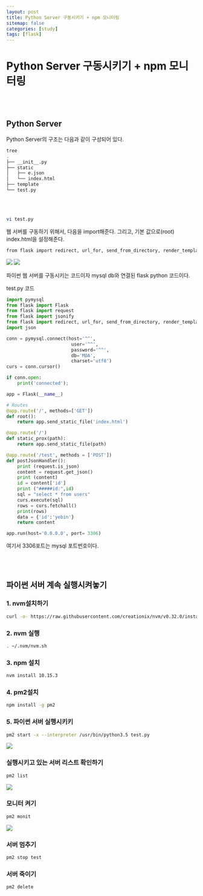 ```yaml
---
layout: post
title: Python Server 구동시키기 + npm 모니터링
sitemap: false
categories: [study]
tags: [flask]
---
```

# Python Server 구동시키기 + npm 모니터링

<br>
<br>

## Python Server
Python Server의 구조는 다음과 같이 구성되어 있다. 

~~~bash
tree
.
├── __init__.py
├── static
│   ├── e.json
│   └── index.html
├── template
└── test.py
~~~

<br>
<br>

~~~bash
vi test.py
~~~

웹 서버를 구동하기 위해서, 다음을 import해준다. 
그리고, 기본 값으로(root) index.html을 설정해준다. 
~~~bash
from flask import redirect, url_for, send_from_directory, render_template
~~~
![](https://images.velog.io/images/kongsub/post/c55d986d-5910-4b7f-973e-6873bc4673bf/image.png)
![](https://images.velog.io/images/kongsub/post/30f9eed9-7ebe-41e4-8706-75b5bb078032/image.png)

파이썬 웹 서버를 구동시키는 코드이자 mysql db와 연결된 flask python 코드이다. 

test.py 코드 
~~~python
import pymysql
from flask import Flask
from flask import request
from flask import jsonify
from flask import redirect, url_for, send_from_directory, render_template
import json

conn = pymysql.connect(host='^^',
                        user='^^',
                        password='^^',
                        db='MOA',
                        charset='utf8')
curs = conn.cursor()

if conn.open:
    print('connected');

app = Flask(__name__)

# Routes
@app.route('/', methods=['GET'])
def root():
    return app.send_static_file('index.html')

@app.route('/')
def static_prox(path):
    return app.send_static_file(path)

@app.route('/test', methods = ['POST'])
def postJsonHandler():
    print (request.is_json)
    content = request.get_json()
    print (content)
    id = content['id']
    print ("#####id:",id)
    sql = "select * from users"
    curs.execute(sql)
    rows = curs.fetchall()
    print(rows)
    data = {'id':'yebin'}
    return content

app.run(host='0.0.0.0', port= 3306)
~~~
여기서 3306포트는 mysql 포트번호이다. 

<br>
<br>

## 파이썬 서버 계속 실행시켜놓기

### 1. nvm설치하기
~~~bash
curl -o- https://raw.githubusercontent.com/creationix/nvm/v0.32.0/install.sh | bash
~~~

### 2. nvm 실행
~~~bash
. ~/.nvm/nvm.sh
~~~

### 3. npm 설치
~~~bash
nvm install 10.15.3
~~~

### 4. pm2설치
~~~bash
npm install -g pm2
~~~

### 5. 파이썬 서버 실행시키키
~~~bash
pm2 start -x --interpreter /usr/bin/python3.5 test.py
~~~
![](https://images.velog.io/images/kongsub/post/70b65c57-9f66-41e4-8b7c-3e5d7c9ecc20/image.png)

### 실행시키고 있는 서버 리스트 확인하기
~~~bash
pm2 list
~~~
![](https://images.velog.io/images/kongsub/post/de5deb93-3171-4679-a52b-3bfb052657c0/image.png)

### 모니터 켜기
~~~bash
pm2 monit
~~~
![](https://images.velog.io/images/kongsub/post/fcc7a734-6641-4287-955a-c5802a58639f/image.png)

### 서버 멈추기
~~~bash
pm2 stop test
~~~

### 서버 죽이기
~~~bash
pm2 delete
~~~

<br>
<br><br>
<br><br>
<br><br>
<br>



















